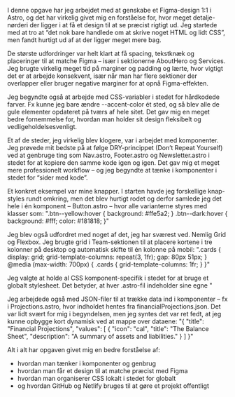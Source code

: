 I denne opgave har jeg arbejdet med at genskabe et Figma-design 1:1 i Astro, og det har virkelig givet mig en forståelse for, hvor meget detalje-nørderi der ligger i at få et design til at se præcist rigtigt ud.
Jeg startede med at tro at “det nok bare handlede om at skrive noget HTML og lidt CSS”, men fandt hurtigt ud af at der ligger meget mere bag.

De største udfordringer var helt klart at få spacing, tekstknæk og placeringer til at matche Figma – især i sektionerne AboutHero og Services.
Jeg brugte virkelig meget tid på marginer og padding og lærte, hvor vigtigt det er at arbejde konsekvent, især når man har flere sektioner der overlapper eller bruger negative marginer for at opnå Figma-effekten.

Jeg begyndte også at arbejde med CSS-variabler i stedet for hårdkodede farver. Fx kunne jeg bare ændre --accent-color ét sted, og så blev alle de gule elementer opdateret på tværs af hele sitet. Det gav mig en meget bedre fornemmelse for, hvordan man holder sit design fleksibelt og vedligeholdelsesvenligt.

Et af de steder, jeg virkelig blev klogere, var i arbejdet med komponenter.
Jeg prøvede mit bedste på at følge DRY-princippet (Don’t Repeat Yourself) ved at genbruge ting som Nav.astro, Footer.astro og Newsletter.astro i stedet for at kopiere den samme kode igen og igen.
Det gav mig et meget mere professionelt workflow – og jeg begyndte at tænke i komponenter i stedet for “sider med kode”.

Et konkret eksempel var mine knapper.
I starten havde jeg forskellige knap-styles rundt omkring, men det blev hurtigt rodet og derfor samlede jeg det hele i én komponent – Button.astro – hvor alle varianterne styres med klasser som: ".btn--yellow:hover {
  background: #ffe5a2;
}
.btn--dark:hover {
  background: #fff;
  color: #181818;
}"

Jeg blev også udfordret med noget af det, jeg har sværest ved. Nemlig Grid og Flexbox.
Jeg brugte grid i Team-sektionen til at placere kortene i tre kolonner på desktop og automatisk skifte til én kolonne på mobil: ".cards {
  display: grid;
  grid-template-columns: repeat(3, 1fr);
  gap: 80px 51px;
}
@media (max-width: 700px) {
  .cards {
    grid-template-columns: 1fr;
  }
}"

Jeg valgte at holde al CSS komponent-specifik i stedet for at bruge et globalt stylesheet.
Det betyder, at hver .astro-fil indeholder sine egne <style>-regler, fx: "<style>
  .hero {
    display: flex;
    align-items: center;
    background: #f5f5f5;
  }
</style>"

Jeg arbejdede også med JSON-filer til at trække data ind i komponenter – fx i Projections.astro, hvor indholdet hentes fra financialProjections.json.
Det var lidt svært for mig i begyndelsen, men jeg syntes det var ret fedt, at jeg kunne opbygge kort dynamisk ved at mappe over dataene: "{
  "title": "Financial Projections",
  "values": [
    {
      "icon": "cal",
      "title": "The Balance Sheet",
      "description": "A summary of assets and liabilities."
    }
  ]
}"

Alt i alt har opgaven givet mig en bedre forståelse af:
- hvordan man tænker i komponenter og genbrug
- hvordan man får et design til at matche præcist med Figma
- hvordan man organiserer CSS lokalt i stedet for globalt
- og hvordan GitHub og Netlify bruges til at gøre et projekt offentligt
